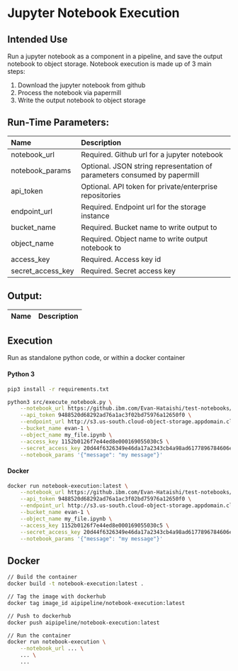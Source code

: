 # Jupyter Notebook Execution

## Intended Use
Run a jupyter notebook as a component in a pipeline, and save the output notebook to object storage. Notebook execution is made up of 3 main steps:
1. Download the jupyter notebook from github
2. Process the notebook via papermill
3. Write the output notebook to object storage
  
## Run-Time Parameters:
Name | Description
:--- | :----------
notebook_url | Required. Github url for a jupyter notebook
notebook_params | Optional. JSON string representation of parameters consumed by papermill
api_token | Optional. API token for private/enterprise repositories
endpoint_url | Required. Endpoint url for the storage instance
bucket_name | Required. Bucket name to write output to
object_name | Required. Object name to write output notebook to
access_key | Required. Access key id
secret_access_key | Required. Secret access key

## Output:
Name | Description
:--- | :----------

## Execution

Run as standalone python code, or within a docker container

#### Python 3
```bash
pip3 install -r requirements.txt

python3 src/execute_notebook.py \
    --notebook_url https://github.ibm.com/Evan-Hataishi/test-notebooks/blob/master/temp.ipynb \
    --api_token 9488520d68292ad76a1ac3f02bd75976a12650f0 \
    --endpoint_url http://s3.us-south.cloud-object-storage.appdomain.cloud \
    --bucket_name evan-1 \
    --object_name my_file.ipynb \
    --access_key 1152b0126f7e44ed8e000169055030c5 \
    --secret_access_key 20d44f6326349e46da17a2343cb4a98ad6177896784606ec \
    --notebook_params '{"message": "my message"}'
```

#### Docker
```bash
docker run notebook-execution:latest \
    --notebook_url https://github.ibm.com/Evan-Hataishi/test-notebooks/blob/master/temp.ipynb \
    --api_token 9488520d68292ad76a1ac3f02bd75976a12650f0 \
    --endpoint_url http://s3.us-south.cloud-object-storage.appdomain.cloud \
    --bucket_name evan-1 \
    --object_name my_file.ipynb \
    --access_key 1152b0126f7e44ed8e000169055030c5 \
    --secret_access_key 20d44f6326349e46da17a2343cb4a98ad6177896784606ec \
    --notebook_params '{"message": "my message"}'
```

## Docker
```bash
// Build the container
docker build -t notebook-execution:latest .

// Tag the image with dockerhub
docker tag image_id aipipeline/notebook-execution:latest

// Push to dockerhub
docker push aipipeline/notebook-execution:latest

// Run the container
docker run notebook-execution \
    --notebook_url ... \
    ... \
    ...
```